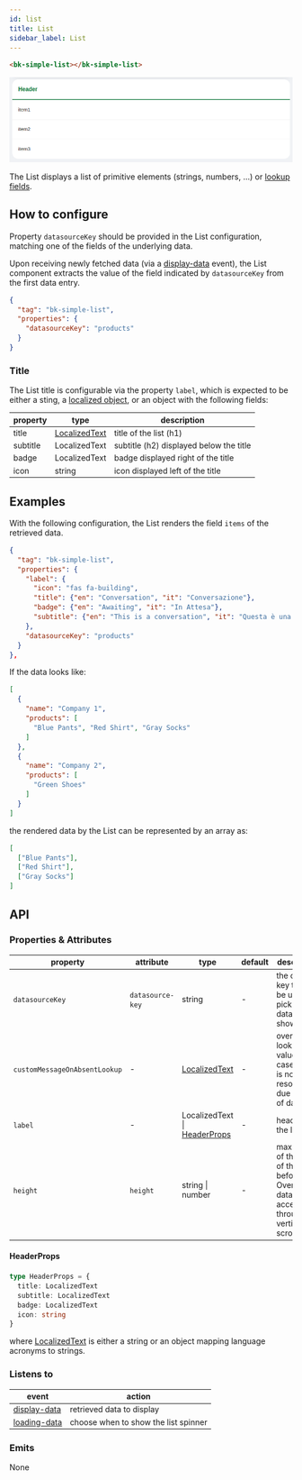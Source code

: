 ```yaml
---
id: list
title: List
sidebar_label: List
---
```




<!--
WARNING:
This file is automatically generated. Please edit the 'README' file of the corresponding component and run `yarn copy:docs`
-->


[lookups]: /products/microfrontend-composer/back-kit/30_page_layout.md#lookups-deprecated
[localized-text]: /products/microfrontend-composer/back-kit/40_core_concepts.md#localization-and-i18n

[display-data]: /products/microfrontend-composer/back-kit/70_events.md#display-data
[loading-data]: /products/microfrontend-composer/back-kit/70_events.md#loading-data



```html
<bk-simple-list></bk-simple-list>
```

![bk-simple-list](img/bk-simple-list.png)

The List displays a list of primitive elements (strings, numbers, ...) or [lookup fields][lookups].


## How to configure

Property `datasourceKey` should be provided in the List configuration, matching one of the fields of the underlying data.

Upon receiving newly fetched data (via a [display-data] event), the List component extracts the value of the field indicated by `datasourceKey` from the first data entry.

```json
{
  "tag": "bk-simple-list",
  "properties": {
    "datasourceKey": "products"
  }
}
```

### Title

The List title is configurable via the property `label`, which is expected to be either a sting, a [localized object][localized-text], or an object with the following fields:

| property | type                            | description                             |
| -------- | ------------------------------- | --------------------------------------- |
| title    | [LocalizedText][localized-text] | title of the list (h1)                  |
| subtitle | LocalizedText                   | subtitle (h2) displayed below the title |
| badge    | LocalizedText                   | badge displayed right of the title      |
| icon     | string                          | icon displayed left of the title        |

## Examples

With the following configuration, the List renders the field `items` of the retrieved data.

```json
{
  "tag": "bk-simple-list",
  "properties": {
    "label": {
      "icon": "fas fa-building",
      "title": {"en": "Conversation", "it": "Conversazione"},
      "badge": {"en": "Awaiting", "it": "In Attesa"},
      "subtitle": {"en": "This is a conversation", "it": "Questa è una conversazione"}
    },
    "datasourceKey": "products"
  }
},
```

If the data looks like:

```json
[
  {
    "name": "Company 1",
    "products": [
      "Blue Pants", "Red Shirt", "Gray Socks"
    ]
  },
  {
    "name": "Company 2",
    "products": [
      "Green Shoes"
    ]
  }
]
```

the rendered data by the List can be represented by an array as:

```json
[
  ["Blue Pants"],
  ["Red Shirt"],
  ["Gray Socks"]
]
```


## API

### Properties & Attributes

| property                      | attribute        | type                                         | default | description                                                                                          |
| ----------------------------- | ---------------- | -------------------------------------------- | ------- | ---------------------------------------------------------------------------------------------------- |
| `datasourceKey`               | `datasource-key` | string                                       | -       | the object key that will be used to pick the data to show.                                           |
| `customMessageOnAbsentLookup` | -                | [LocalizedText][localized-text]              | -       | override lookup value in case lookup is not resolved due to lack of data                             |
| `label`                       | -                | LocalizedText \| [HeaderProps](#headerprops) | -       | header of the list.                                                                                  |
| `height`                      | `height`         | string \| number                             | -       | max height of the body of the list before. Overflowing data is accessible through vertical scrolling |


#### HeaderProps

```typescript
type HeaderProps = {
  title: LocalizedText
  subtitle: LocalizedText
  badge: LocalizedText
  icon: string 
}
```

where [LocalizedText][localized-text] is either a string or an object mapping language acronyms to strings.

### Listens to

| event          | action                               |
| -------------- | ------------------------------------ |
| [display-data] | retrieved data to display            |
| [loading-data] | choose when to show the list spinner |

### Emits

None
